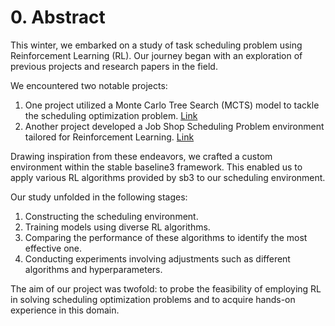 # 0. Abstract

This winter, we embarked on a study of task scheduling problem using Reinforcement Learning (RL). Our journey began with an exploration of previous projects and research papers in the field.

We encountered two notable projects:

1. One project utilized a Monte Carlo Tree Search (MCTS) model to tackle the scheduling optimization problem. [Link](https://github.com/schrappe/mctsscheduler)
2. Another project developed a Job Shop Scheduling Problem environment tailored for Reinforcement Learning. [Link](https://github.com/prosysscience/JSSEnv)

Drawing inspiration from these endeavors, we crafted a custom environment within the stable baseline3 framework. This enabled us to apply various RL algorithms provided by sb3 to our scheduling environment.

Our study unfolded in the following stages:

1. Constructing the scheduling environment.
2. Training models using diverse RL algorithms.
3. Comparing the performance of these algorithms to identify the most effective one.
4. Conducting experiments involving adjustments such as different algorithms and hyperparameters.

The aim of our project was twofold: to probe the feasibility of employing RL in solving scheduling optimization problems and to acquire hands-on experience in this domain.

